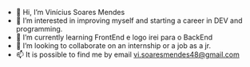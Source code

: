 - 👋 Hi, I’m Vinícius Soares Mendes
- 👀 I’m interested in improving myself and starting a career in DEV and programming.
- 🌱 I’m currently learning FrontEnd e logo irei para o BackEnd
- 💞️ I’m looking to collaborate on an internship or a job as a jr.
- 📫 It is possible to find me by email vi.soaresmendes48@gmail.com

<!---
vinnixius/vinnixius is a ✨ special ✨ repository because its `README.md` (this file) appears on your GitHub profile.
You can click the Preview link to take a look at your changes.
--->
